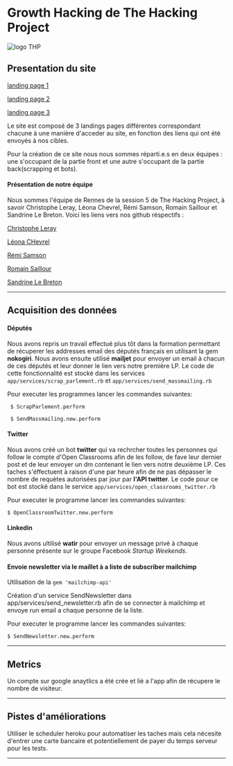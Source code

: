 # Growth Hacking de The Hacking Project
![logo THP](https://www.thehackingproject.org/assets/thp-logo-5f2f06c9444205a88123ca1de74646970e5a1dfb03698d02db33e5e62a60d6cd.png)

## Presentation du site
[landing page 1](https://thp-rennes-growth-hacking.herokuapp.com)

[landing page 2](https://thp-rennes-growth-hacking.herokuapp.com/twitter)

[landing page 3](https://thp-rennes-growth-hacking.herokuapp.com/linkedin)


Le site est composé de 3 landings pages différentes correspondant chacune à une manière d'acceder au site, en fonction des liens qui ont été envoyés à nos cibles.

Pour la création de ce site nous nous sommes réparti.e.s en deux équipes : une s'occupant de la partie front et une autre s'occupant de la partie back(scrapping et bots).

#### Présentation de notre équipe

Nous sommes l'équipe de Rennes de la session 5 de The Hacking Project, à savoir Christophe Leray, Léona Chevrel, Rémi Samson, Romain Saillour et Sandrine Le Breton. Voici les liens vers nos github réspectifs :

[Christophe Leray](https://github.com/christopheleray)

[Léona CHevrel](https://github.com/RainbowQuartz)

[Rémi Samson](https://github.com/breizzh)

[Romain Saillour](https://github.com/RomainSai)

[Sandrine Le Breton](https://github.com/Ertemelle)
*****
## Acquisition des données

#### Députés

Nous avons repris un travail effectué plus tôt dans la formation permettant de récuperer les addresses email des députés français en utilisant la gem **nokogiri**.
Nous avons ensuite utilisé **mailjet** pour envoyer un email à chacun de ces députés et leur donner le lien vers notre première LP.
Le code de cette fonctionnalité est stocké dans les services `app/services/scrap_parlement.rb` et `app/services/send_massmailing.rb`

Pour executer les programmes lancer les commandes suivantes: 

` $ ScrapParlement.perform`

` $ SendMassmailing.new.perform`

#### Twitter

Nous avons créé un bot **twitter** qui va rechrcher toutes les personnes qui follow le compte d'Open Classrooms afin de les follow, de fave leur dernier post et de leur envoyer un dm contenant le lien vers notre deuxième LP.
Ces taches s'éffectuent à raison d'une par heure afin de ne pas dépasser le nombre de requètes autorisées par jour par **l'API twitter**.
Le code pour ce bot est stocké dans le service `app/services/open_classrooms_twitter.rb`

Pour executer le programme lancer les commandes suivantes: 

`$ OpenClassroomTwitter.new.perform`

#### Linkedin

Nous avons ultilisé **watir** pour envoyer un message privé à chaque personne présente sur le groupe Facebook *Startup Weekends*.

#### Envoie newsletter via le maillet à a liste de subscriber mailchimp

Utilisation de la `gem 'mailchimp-api'`

Création d'un service SendNewsletter dans app/services/send_newsletter.rb afin de se connecter à mailchimp et envoye run email a chaque personne de la liste.

Pour executer le programme lancer les commandes suivantes: 

` $ SendNewsletter.new.perform `


*****
## Metrics

Un compte sur google anaytlics a  été crée et lié a l'app afin de récupere le nombre de visiteur. 
*****
## Pistes d'améliorations
Utiliser le scheduler heroku pour automatiser les taches mais cela nécesite d'entrer une carte bancaire et potentiellement de payer du temps serveur pour les tests. 

*****
